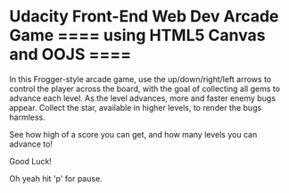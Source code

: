 Udacity Front-End Web Dev Arcade Game
==== using HTML5 Canvas and OOJS ====
=====================================

In this Frogger-style arcade game, use the up/down/right/left arrows to control the player
across the board, with the goal of collecting all gems to advance each level.  As the 
level advances, more and faster enemy bugs appear.  Collect the star, available in higher
levels, to render the bugs harmless.

See how high of a score you can get, and how many levels you can advance to!

Good Luck!

Oh yeah hit 'p' for pause.
